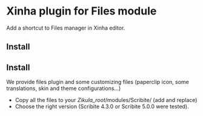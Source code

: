 Xinha plugin for Files module
=============================

Add a shortcut to Files manager in Xinha editor.

Install
-------

Install
-------
We provide files plugin and some customizing files (paperclip icon, some translations, skin and theme configurations...)

  - Copy all the files to your *Zikula_root*/modules/Scribite/ (add and replace)
  - Choose the right version (Scribite 4.3.0 or Scribite 5.0.0 were tested).

